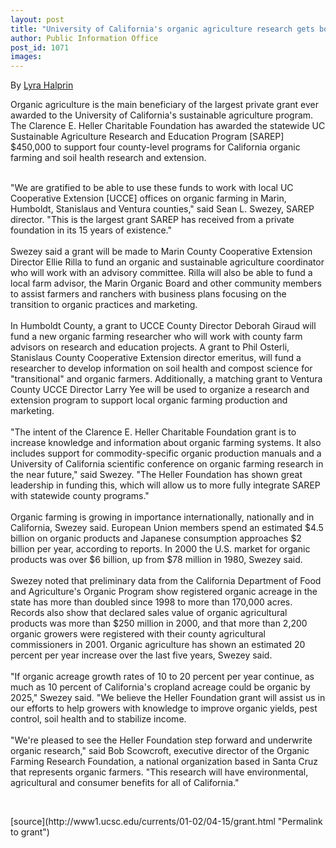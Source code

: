 ```yaml
---
layout: post
title: "University of California's organic agriculture research gets boost"
author: Public Information Office
post_id: 1071
images:
---
```


<p>
  By <a href="mailto:lhalprin@ucdavis.ed">Lyra Halprin</a>
</p>
<p>
  Organic agriculture is the main beneficiary of the largest private grant ever awarded to the University of California's sustainable agriculture program. The Clarence E. Heller Charitable Foundation has awarded the statewide UC Sustainable Agriculture Research and Education Program [SAREP] $450,000 to support four county-level programs for California organic farming and soil health research and extension.<br>
  <br>
</p>"We are gratified to be able to use these funds to work with local UC Cooperative Extension [UCCE] offices on organic farming in Marin, Humboldt, Stanislaus and Ventura counties," said Sean L. Swezey, SAREP director. "This is the largest grant SAREP has received from a private foundation in its 15 years of existence."<br>
<br>
Swezey said a grant will be made to Marin County Cooperative Extension Director Ellie Rilla to fund an organic and sustainable agriculture coordinator who will work with an advisory committee. Rilla will also be able to fund a local farm advisor, the Marin Organic Board and other community members to assist farmers and ranchers with business plans focusing on the transition to organic practices and marketing.<br>
<br>
In Humboldt County, a grant to UCCE County Director Deborah Giraud will fund a new organic farming researcher who will work with county farm advisors on research and education projects. A grant to Phil Osterli, Stanislaus County Cooperative Extension director emeritus, will fund a researcher to develop information on soil health and compost science for "transitional" and organic farmers. Additionally, a matching grant to Ventura County UCCE Director Larry Yee will be used to organize a research and extension program to support local organic farming production and marketing.<br>
<br>
"The intent of the Clarence E. Heller Charitable Foundation grant is to increase knowledge and information about organic farming systems. It also includes support for commodity-specific organic production manuals and a University of California scientific conference on organic farming research in the near future," said Swezey. "The Heller Foundation has shown great leadership in funding this, which will allow us to more fully integrate SAREP with statewide county programs."<br>
<br>
Organic farming is growing in importance internationally, nationally and in California, Swezey said. European Union members spend an estimated $4.5 billion on organic products and Japanese consumption approaches $2 billion per year, according to reports. In 2000 the U.S. market for organic products was over $6 billion, up from $78 million in 1980, Swezey said.<br>
<br>
Swezey noted that preliminary data from the California Department of Food and Agriculture's Organic Program show registered organic acreage in the state has more than doubled since 1998 to more than 170,000 acres. Records also show that declared sales value of organic agricultural products was more than $250 million in 2000, and that more than 2,200 organic growers were registered with their county agricultural commissioners in 2001. Organic agriculture has shown an estimated 20 percent per year increase over the last five years, Swezey said.<br>
<br>
"If organic acreage growth rates of 10 to 20 percent per year continue, as much as 10 percent of California's cropland acreage could be organic by 2025," Swezey said. "We believe the Heller Foundation grant will assist us in our efforts to help growers with knowledge to improve organic yields, pest control, soil health and to stabilize income.<br>
<br>
"We're pleased to see the Heller Foundation step forward and underwrite organic research," said Bob Scowcroft, executive director of the Organic Farming Research Foundation, a national organization based in Santa Cruz that represents organic farmers. "This research will have environmental, agricultural and consumer benefits for all of California."
<p>
  <br>

</p>
<p>

</p>
[source](http://www1.ucsc.edu/currents/01-02/04-15/grant.html "Permalink to grant")
